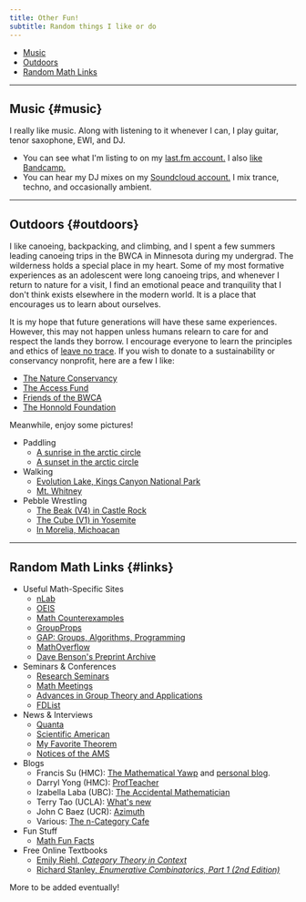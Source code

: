 ```yaml
---
title: Other Fun!
subtitle: Random things I like or do
---
```


- [Music](#music)
- [Outdoors](#outdoors)
- [Random Math Links](#links)

---

## Music {#music}

I really like music. Along with listening to it whenever I can, I play guitar, tenor saxophone, EWI, and DJ. 
- You can see what I'm listing to on my [last.fm account.](https://www.last.fm/user/Redrot) I also [like Bandcamp.](https://bandcamp.com/redrot)
- You can hear my DJ mixes on my [Soundcloud account.](https://soundcloud.com/sammymmm) I mix trance, techno, and occasionally ambient. 

---

## Outdoors {#outdoors}

I like canoeing, backpacking, and climbing, and I spent a few summers leading canoeing trips in the BWCA in Minnesota during my undergrad. The wilderness holds a special place in my heart. Some of my most formative experiences as an adolescent were long canoeing trips, and whenever I return to nature for a visit, I find an emotional peace and tranquility that I don't think exists elsewhere in the modern world. It is a place that encourages us to learn about ourselves. 

It is my hope that future generations will have these same experiences. However, this may not happen unless humans relearn to care for and respect the lands they borrow. I encourage everyone to learn the principles and ethics of [leave no trace](https://www.nps.gov/articles/leave-no-trace-seven-principles.htm). If you wish to donate to a sustainability or conservancy nonprofit, here are a few I like: 

- [The Nature Conservancy](https://www.nature.org/en-us/)
- [The Access Fund](https://www.accessfund.org/)
- [Friends of the BWCA](https://www.friends-bwca.org/)
- [The Honnold Foundation](https://www.honnoldfoundation.org/)

Meanwhile, enjoy some pictures! 

- Paddling
  - [A sunrise in the arctic circle](https://redrot.github.io/assets/img/arctic1.jpg)
  - [A sunset in the arctic circle](https://redrot.github.io/assets/img/arctic2.jpg)
- Walking
  - [Evolution Lake, Kings Canyon National Park](https://redrot.github.io/assets/img/jmt2.jpg)
  - [Mt. Whitney](https://redrot.github.io/assets/img/PXL_20230923_144044253.PORTRAIT.jpg)
- Pebble Wrestling
  - [The Beak (V4) in Castle Rock](https://redrot.github.io/assets/img/climbing1.jpg)
  - [The Cube (V1) in Yosemite](https://redrot.github.io/assets/img/381645852_6672974016127228_507368574689229686_n.jpg)
  - [In Morelia, Michoacan](https://redrot.github.io/assets/img/361047690_291375823431625_2755554577292220983_n.jpg)       

  
---

## Random Math Links {#links}

- Useful Math-Specific Sites
  - [nLab](https://ncatlab.org/nlab/show/HomePage)
  - [OEIS](https://oeis.org/)
  - [Math Counterexamples](https://www.mathcounterexamples.net/)
  - [GroupProps](https://groupprops.subwiki.org/wiki/Main_Page)
  - [GAP: Groups, Algorithms, Programming](https://www.gap-system.org/)
  - [MathOverflow](https://mathoverflow.net/)
  - [Dave Benson's Preprint Archive](https://homepages.abdn.ac.uk/d.j.benson/pages/html/archive.html)
- Seminars & Conferences
  - [Research Seminars](https://researchseminars.org/)
  - [Math Meetings](https://mathmeetings.net/)
  - [Advances in Group Theory and Applications](https://www.advgrouptheory.com/GTNews.html)
  - [FDList](https://fdlist.math.uni-bielefeld.de/)
- News & Interviews
  - [Quanta](https://www.quantamagazine.org/)
  - [Scientific American](https://www.scientificamerican.com/)
  - [My Favorite Theorem](https://kpknudson.com/my-favorite-theorem)
  - [Notices of the AMS](https://www.ams.org/notices)
- Blogs
  - Francis Su (HMC): [The Mathematical Yawp](https://mathyawp.wordpress.com/) and [personal blog](https://www.francissu.com/blog).
  - Darryl Yong (HMC): [ProfTeacher](https://profteacher.com/)
  - Izabella Laba (UBC): [The Accidental Mathematician](https://ilaba.wordpress.com/)
  - Terry Tao (UCLA): [What's new](https://terrytao.wordpress.com/)
  - John C Baez (UCR): [Azimuth](https://johncarlosbaez.wordpress.com/)
  - Various: [The n-Category Cafe](https://golem.ph.utexas.edu/category/)
- Fun Stuff
  - [Math Fun Facts](https://math.hmc.edu/funfacts/)
- Free Online Textbooks
  - [Emily Riehl, *Category Theory in Context*](https://emilyriehl.github.io/files/context.pdf)
  - [Richard Stanley, *Enumerative Combinatorics, Part 1 (2nd Edition)*](http://www.ms.uky.edu/~sohum/putnam/enu_comb_stanley.pdf)  
  
More to be added eventually!

